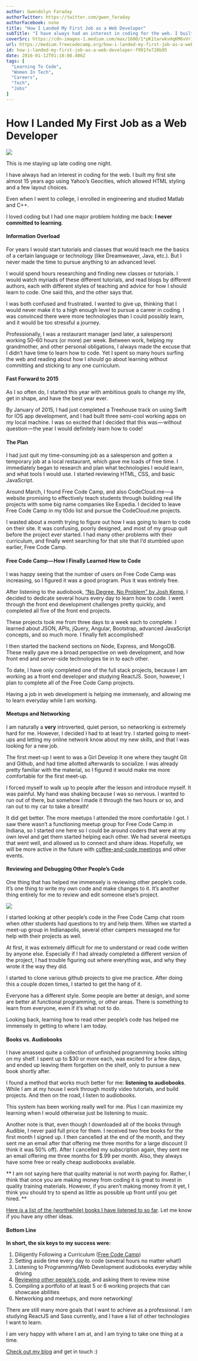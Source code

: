 ```yaml
---
author: Gwendolyn Faraday
authorTwitter: https://twitter.com/gwen_faraday
authorFacebook: none
title: "How I Landed My First Job as a Web Developer"
subTitle: "I have always had an interest in coding for the web. I built my first site almost 15 years ago using Yahoo’s Geocities, which allowed HTM..."
coverSrc: https://cdn-images-1.medium.com/max/1600/1*pK1tarwkvHqKM6vVr1VevQ.jpeg
url: https://medium.freecodecamp.org/how-i-landed-my-first-job-as-a-web-developer-f991fe728b95
id: how-i-landed-my-first-job-as-a-web-developer-f991fe728b95
date: 2016-01-12T01:18:08.486Z
tags: [
  "Learning To Code",
  "Women In Tech",
  "Careers",
  "Tech",
  "Jobs"
]
---
```

# How I Landed My First Job as a Web Developer



![](https://cdn-images-1.medium.com/max/1600/1*pK1tarwkvHqKM6vVr1VevQ.jpeg)

This is me staying up late coding one night.



I have always had an interest in coding for the web. I built my first site almost 15 years ago using Yahoo’s Geocities, which allowed HTML styling and a few layout choices.

Even when I went to college, I enrolled in engineering and studied Matlab and C++.

I loved coding but I had one major problem holding me back: **I never committed to learning**.

#### Information Overload

For years I would start tutorials and classes that would teach me the basics of a certain language or technology (like Dreamweaver, Java, etc.). But I never made the time to pursue anything to an advanced level.

I would spend hours researching and finding new classes or tutorials. I would watch myriads of these different tutorials, and read blogs by different authors, each with different styles of teaching and advice for how I should learn to code. One said this, and the other says that.

I was both confused and frustrated. I wanted to give up, thinking that I would never make it to a high enough level to pursue a career in coding. I was convinced there were more technologies than I could possibly learn, and it would be too stressful a journey.

Professionally, I was a restaurant manager (and later, a salesperson) working 50–60 hours (or more) per week. Between work, helping my grandmother, and other personal obligations, I always made the excuse that I didn’t have time to learn how to code. Yet I spent so many hours surfing the web and reading about how I _should_ go about learning without committing and sticking to any one curriculum.

#### Fast Forward to 2015

As I so often do, I started this year with ambitious goals to change my life, get in shape, and have the best year ever.

By January of 2015, I had just completed a Treehouse track on using Swift for IOS app development, and I had built three semi-cool working apps on my local machine. I was so excited that I decided that this was — without question — the year I would definitely learn how to code!

#### The Plan

I had just quit my time-consuming job as a salesperson and gotten a temporary job at a local restaurant, which gave me loads of free time. I immediately began to research and plan what technologies I would learn, and what tools I would use. I started reviewing HTML, CSS, and basic JavaScript.

Around March, I found Free Code Camp, and also CodeCloud.me — a website promising to effectively teach students through building real life projects with some big name companies like Expedia. I decided to leave Free Code Camp in my t0do list and pursue the CodeCloud.me projects.

I wasted about a month trying to figure out how I was going to learn to code on their site. It was confusing, poorly designed, and most of my group quit before the project ever started. I had many other problems with their curriculum, and finally went searching for that site that I’d stumbled upon earlier, Free Code Camp.

#### Free Code Camp — How I Finally Learned How to Code

I was happy seeing that the number of users on Free Code Camp was increasing, so I figured it was a good program. Plus it was entirely free.

After listening to the audiobook, [“No Degree, No Problem” by Josh Kemp](http://www.amazon.com/No-Degree-Problem/dp/B00KLF48QG/ref=tmm_aud_swatch_0?_encoding=UTF8&qid=&sr=), I decided to dedicate several hours every day to learn how to code. I went through the front end development challenges pretty quickly, and completed all five of the front end projects.

These projects took me from three days to a week each to complete. I learned about JSON, APIs, jQuery, Angular, Bootstrap, advanced JavaScript concepts, and so much more. I finally felt accomplished!

I then started the backend sections on Node, Express, and MongoDB. These really gave me a broad perspective on web development, and how front end and server-side technologies tie in to each other.

To date, I have only completed one of the full stack projects, because I am working as a front end developer and studying ReactJS. Soon, however, I plan to complete all of the Free Code Camp projects.

Having a job in web development is helping me immensely, and allowing me to learn everyday while I am working.

#### Meetups and Networking

I am naturally a **very** introverted, quiet person, so networking is extremely hard for me. However, I decided I had to at least try. I started going to meet-ups and letting my online network know about my new skills, and that I was looking for a new job.

The first meet-up I went to was a Girl Develop It one where they taught Git and Github, and had time allotted afterwards to socialize. I was already pretty familiar with the material, so I figured it would make me more comfortable for the first meet-up.

I forced myself to walk up to people after the lesson and introduce myself. It was painful. My hand was shaking because I was so nervous. I wanted to run out of there, but somehow I made it through the two hours or so, and ran out to my car to take a breath!

It did get better. The more meetups I attended the more comfortable I got. I saw there wasn’t a functioning meetup group for Free Code Camp in Indiana, so I started one here so I could be around coders that were at my own level and get them started helping each other. We had several meetups that went well, and allowed us to connect and share ideas. Hopefully, we will be more active in the future with [coffee-and-code meetings](https://medium.freecodecamp.com/jump-start-your-local-campsite-with-coffee-and-code-a8d1a57d30e#.zgge9ixqa) and other events.

#### Reviewing and Debugging Other People’s Code

One thing that has helped me immensely is reviewing other people’s code. It’s one thing to write my own code and make changes to it. It’s another thing entirely for me to review and edit someone else’s project.



![](https://cdn-images-1.medium.com/max/1600/1*8uQn4Ki_Pn5vtv_rxKSakw.png)



I started looking at other people’s code in the Free Code Camp chat room when other students had questions to try and help them. When we started a meet-up group in Indianapolis, several other campers messaged me for help with their projects as well.

At first, it was extremely difficult for me to understand or read code written by anyone else. Especially if I had already completed a different version of the project, I had trouble figuring out where everything was, and why they wrote it the way they did.

I started to clone various github projects to give me practice. After doing this a couple dozen times, I started to get the hang of it.

Everyone has a different style. Some people are better at design, and some are better at functional programming, or other areas. There is something to learn from everyone, even if it’s what not to do.

Looking back, learning how to read other people’s code has helped me immensely in getting to where I am today.

#### Books vs. Audiobooks

I have amassed quite a collection of unfinished programming books sitting on my shelf. I spent up to $30 or more each, was excited for a few days, and ended up leaving them forgotten on the shelf, only to pursue a new book shortly after.

I found a method that works much better for me: **listening to audiobooks**. While I am at my house I work through mostly video tutorials, and build projects. And then on the road, I listen to audiobooks.

This system has been working really well for me. Plus I can maximize my learning when I would otherwise just be listening to music.

Another note is that, even though I downloaded all of the books through Audible, I never paid full price for them. I received two free books for the first month I signed up. I then cancelled at the end of the month, and they sent me an email after that offering me three months for a large discount (I think it was 50% off). After I cancelled my subscription again, they sent me an email offering me three months for $.99 per month. Also, they always have some free or really cheap audiobooks available.

** I am not saying here that quality material is not worth paying for. Rather, I think that once you are making money from coding it is great to invest in quality training materials. However, if you aren’t making money from it yet, I think you should try to spend as little as possible up front until you get hired. **

[Here is a list of the (worthwhile) books I have listened to so far](http://gwenfaraday.com/learningcode/audiobook-list/). Let me know if you have any other ideas.

#### Bottom Line

**In short, the six keys to my success were:**

1.  Diligently Following a Curriculum ([Free Code Camp](http://freecodecamp.com/map))
2.  Setting aside time every day to code (several hours no matter what!)
3.  Listening to Programming/Web Development audiobooks everyday while driving
4.  [Reviewing other people’s code](https://gitter.im/freecodecamp/codereview), and asking them to review mine
5.  Compiling a portfolio of at least 5 or 6 working projects that can showcase abilities
6.  Networking and meetups, and more networking!

There are still many more goals that I want to achieve as a professional. I am studying ReactJS and Sass currently, and I have a list of other technologies I want to learn.

I am very happy with where I am at, and I am trying to take one thing at a time.

[Check out my blog](http://gwenfaraday.com/learningcode/) and get in touch :)








